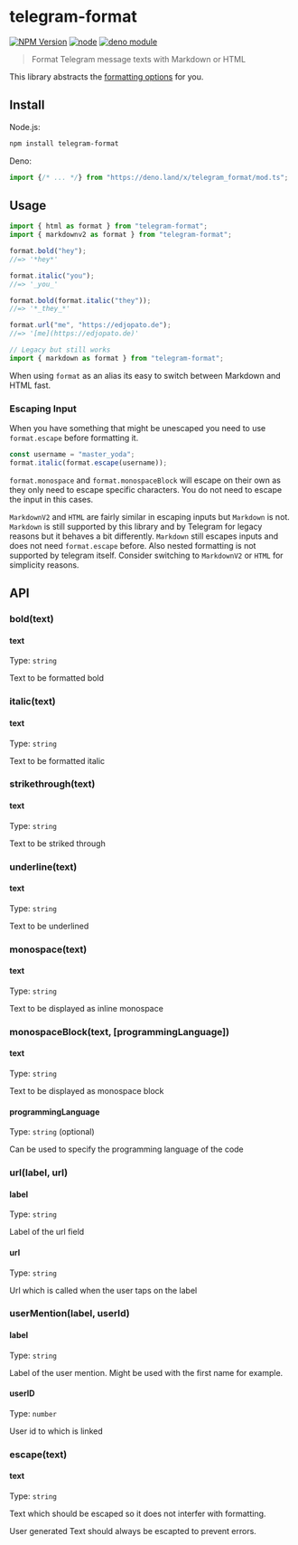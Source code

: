# telegram-format

[![NPM Version](https://img.shields.io/npm/v/telegram-format.svg)](https://www.npmjs.com/package/telegram-format)
[![node](https://img.shields.io/node/v/telegram-format.svg)](https://www.npmjs.com/package/telegram-format)
[![deno module](https://shield.deno.dev/x/telegram_format)](https://deno.land/x/telegram_format)

> Format Telegram message texts with Markdown or HTML

This library abstracts the
[formatting options](https://core.telegram.org/bots/api#formatting-options) for
you.

## Install

Node.js:

```bash
npm install telegram-format
```

Deno:

```ts
import {/* ... */} from "https://deno.land/x/telegram_format/mod.ts";
```

## Usage

```js
import { html as format } from "telegram-format";
import { markdownv2 as format } from "telegram-format";

format.bold("hey");
//=> '*hey*'

format.italic("you");
//=> '_you_'

format.bold(format.italic("they"));
//=> '*_they_*'

format.url("me", "https://edjopato.de");
//=> '[me](https://edjopato.de)'

// Legacy but still works
import { markdown as format } from "telegram-format";
```

When using `format` as an alias its easy to switch between Markdown and HTML
fast.

### Escaping Input

When you have something that might be unescaped you need to use `format.escape`
before formatting it.

```js
const username = "master_yoda";
format.italic(format.escape(username));
```

`format.monospace` and `format.monospaceBlock` will escape on their own as they
only need to escape specific characters. You do not need to escape the input in
this cases.

`MarkdownV2` and `HTML` are fairly similar in escaping inputs but `Markdown` is
not. `Markdown` is still supported by this library and by Telegram for legacy
reasons but it behaves a bit differently. `Markdown` still escapes inputs and
does not need `format.escape` before. Also nested formatting is not supported by
telegram itself. Consider switching to `MarkdownV2` or `HTML` for simplicity
reasons.

## API

### bold(text)

#### text

Type: `string`

Text to be formatted bold

### italic(text)

#### text

Type: `string`

Text to be formatted italic

### strikethrough(text)

#### text

Type: `string`

Text to be striked through

### underline(text)

#### text

Type: `string`

Text to be underlined

### monospace(text)

#### text

Type: `string`

Text to be displayed as inline monospace

### monospaceBlock(text, [programmingLanguage])

#### text

Type: `string`

Text to be displayed as monospace block

#### programmingLanguage

Type: `string` (optional)

Can be used to specify the programming language of the code

### url(label, url)

#### label

Type: `string`

Label of the url field

#### url

Type: `string`

Url which is called when the user taps on the label

### userMention(label, userId)

#### label

Type: `string`

Label of the user mention. Might be used with the first name for example.

#### userID

Type: `number`

User id to which is linked

### escape(text)

#### text

Type: `string`

Text which should be escaped so it does not interfer with formatting.

User generated Text should always be escapted to prevent errors.
